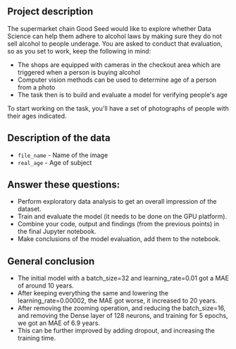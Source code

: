 ## Project description

The supermarket chain Good Seed would like to explore whether Data Science can help them adhere to alcohol laws by making sure they do not sell alcohol to people underage. You are asked to conduct that evaluation, so as you set to work, keep the following in mind:

- The shops are equipped with cameras in the checkout area which are triggered when a person is buying alcohol
- Computer vision methods can be used to determine age of a person from a photo
- The task then is to build and evaluate a model for verifying people's age

To start working on the task, you'll have a set of photographs of people with their ages indicated.



## Description of the data

- `file_name` - Name of the image
- `real_age` - Age of subject



## Answer these questions:

- Perform exploratory data analysis to get an overall impression of the dataset.
- Train and evaluate the model (it needs to be done on the GPU platform).
- Combine your code, output and findings (from the previous points) in the final Jupyter notebook.
- Make conclusions of the model evaluation, add them to the notebook.



## General conclusion

- The initial model with a batch_size=32 and learning_rate=0.01 got a MAE of around 10 years.
- After keeping everything the same and lowering the learning_rate=0.00002, the MAE got worse, it increased to 20 years.
- After removing the zooming operation, and reducing the batch_size=16, and removing the Dense layer of 128 neurons, and training for 5 epochs, we got an MAE of 6.9 years.
- This can be further improved by adding dropout, and increasing the training time.